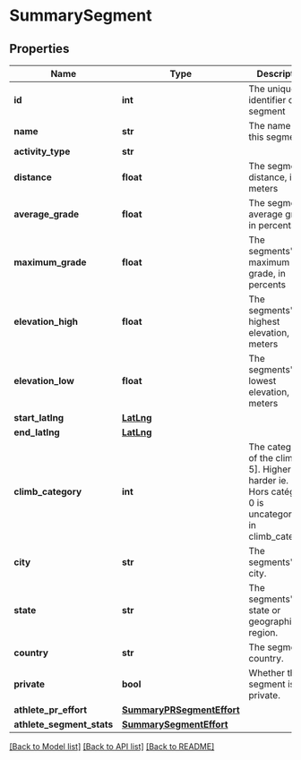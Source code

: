 # SummarySegment

## Properties
Name | Type | Description | Notes
------------ | ------------- | ------------- | -------------
**id** | **int** | The unique identifier of this segment | [optional] 
**name** | **str** | The name of this segment | [optional] 
**activity_type** | **str** |  | [optional] 
**distance** | **float** | The segment&#39;s distance, in meters | [optional] 
**average_grade** | **float** | The segment&#39;s average grade, in percents | [optional] 
**maximum_grade** | **float** | The segments&#39;s maximum grade, in percents | [optional] 
**elevation_high** | **float** | The segments&#39;s highest elevation, in meters | [optional] 
**elevation_low** | **float** | The segments&#39;s lowest elevation, in meters | [optional] 
**start_latlng** | [**LatLng**](LatLng.md) |  | [optional] 
**end_latlng** | [**LatLng**](LatLng.md) |  | [optional] 
**climb_category** | **int** | The category of the climb [0, 5]. Higher is harder ie. 5 is Hors catégorie, 0 is uncategorized in climb_category. | [optional] 
**city** | **str** | The segments&#39;s city. | [optional] 
**state** | **str** | The segments&#39;s state or geographical region. | [optional] 
**country** | **str** | The segment&#39;s country. | [optional] 
**private** | **bool** | Whether this segment is private. | [optional] 
**athlete_pr_effort** | [**SummaryPRSegmentEffort**](SummaryPRSegmentEffort.md) |  | [optional] 
**athlete_segment_stats** | [**SummarySegmentEffort**](SummarySegmentEffort.md) |  | [optional] 

[[Back to Model list]](../README.md#documentation-for-models) [[Back to API list]](../README.md#documentation-for-api-endpoints) [[Back to README]](../README.md)


